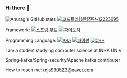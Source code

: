 ### Hi there 👋

![Anurag's GitHub stats](https://github-readme-stats.vercel.app/api?username=kwonyonghyun&show_icons=true&theme=radical)
[![코드트리|실력진단-12223695](https://banner.codetree.ai/v1/banner/12223695)](https://www.codetree.ai/profiles/12223695)

Framework: [![스프링 부트](https://img.shields.io/badge/Spring%20Boot-2.5.3-brightgreen)](https://spring.io/projects/spring-boot)
[![파이토치](https://img.shields.io/badge/PyTorch-1.10.0-orange)](https://pytorch.org/)


Programming Language: [![자바](https://img.shields.io/badge/Java-11-blue)](https://www.oracle.com/java/technologies/javase-downloads.html)
[![파이썬](https://img.shields.io/badge/Python-3.8-blue)](https://www.python.org/downloads/)
[![C++](https://img.shields.io/badge/C%2B%2B-17-red)](https://en.cppreference.com/w/cpp/17)


I am a student studying computer science at INHA UNIV

Spring-kafka/Spring-security/Apache kafka contributer

How to reach me: rnjs990523@naver.com




<!--
**kwonyonghyun/kwonyonghyun** is a ✨ _special_ ✨ repository because its `README.md` (this file) appears on your GitHub profile.

Here are some ideas to get you started:

- 🔭 I’m currently working on ...
- 🌱 I’m currently learning ...
- 👯 I’m looking to collaborate on ...
- 🤔 I’m looking for help with ...
- 💬 Ask me about ...
- 📫 How to reach me: ...
- 😄 Pronouns: ...
- ⚡ Fun fact: ...
-->
